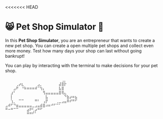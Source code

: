 <<<<<<< HEAD
# 😸 Pet Shop Simulator 🐢

In this __Pet Shop Simulator__, you are an entrepreneur that wants to create a new pet shop. You can create a open multiple pet shops and collect even more money. Test how many days your shop can last without going bankrupt!

You can play by interacting with the terminal to make decisions for your pet shop.

```
⠀⠀⠀⠀⠀⠀⠀⠀⠀⠀⠀⠀⠀⠀⠀⠀⠀⠀⠀⠀⠀⢀⡀
⠀⠀⠀⠀⢀⡴⣆⠀⠀⠀⠀⠀⣠⡀⠀⠀⠀⠀⠀⠀⣼⣿⡗
⠀⠀⠀⣠⠟⠀⠘⠷⠶⠶⠶⠾⠉⢳⡄⠀⠀⠀⠀⠀⣧⣿
⠀⠀⣰⠃⠀⠀⠀⠀⠀⠀⠀⠀⠀⠀⢻⣤⣤⣤⣤⣤⣿⢿⣄
⠀⠀⡇⠀⠀⠀⠀⠀⠀⠀⠀⠀⠀⠀⠀⣧⠀⠀⠀⠀⠀⠀⠙⣷⡴⠶⣦
⠀⠀⢱⡀⠀⠉⠉⠀⠀⠀⠀⠛⠃⠀⢠⡟⠀⠀⠀⢀⣀⣠⣤⠿⠞⠛⠋
⣠⠾⠋⠙⣶⣤⣤⣤⣤⣤⣀⣠⣤⣾⣿⠴⠶⠚⠋⠉⠁
⠛⠒⠛⠉⠉⠀⠀⠀⣴⠟⢃⡴⠛⠋
⠀⠀⠀⠀⠀⠀⠀⠀⠛⠛⠋⠁
```